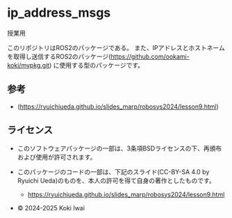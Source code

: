 # ip_address_msgs
授業用

このリポジトリはROS2のパッケージである。
また、IPアドレスとホストネームを取得し送信するROS2のパッケージ(https://github.com/ookami-koki/mypkg.git) に使用する型のパッケージです。

## 参考
 - (https://ryuichiueda.github.io/slides_marp/robosys2024/lesson9.html)

## ライセンス
- このソフトウェアパッケージの一部は、3条項BSDライセンスの下、再頒布および使用が許可されます。
- このパッケージのコードの一部は、下記のスライド(CC-BY-SA 4.0 by Ryuichi Ueda)のものを、本人の許可を得て自身の著作としたものです。
    - https://ryuichiueda.github.io/slides_marp/robosys2024/lesson9.html

- © 2024-2025 Koki Iwai
